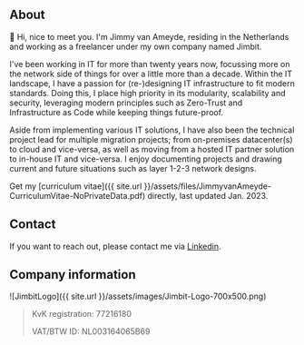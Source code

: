 ## About
👋 Hi, nice to meet you. I'm Jimmy van Ameyde, residing in the Netherlands and working as a freelancer under my own company named Jimbit.

I've been working in IT for more than twenty years now, focussing more on the network side of things for over a little more than a decade. Within the IT landscape, I have a passion for (re-)designing IT infrastructure to fit modern standards. Doing this, I place high priority in its modularity, scalability and security, leveraging modern principles such as Zero-Trust and Infrastructure as Code while keeping things future-proof. 

Aside from implementing various IT solutions, I have also been the technical project lead for multiple migration projects; from on-premises datacenter(s) to cloud and vice-versa, as well as moving from a hosted IT partner solution to in-house IT and vice-versa. I enjoy documenting projects and drawing current and future situations such as layer 1-2-3 network designs.

Get my [curriculum vitae]({{ site.url }}/assets/files/JimmyvanAmeyde-CurriculumVitae-NoPrivateData.pdf) directly, last updated Jan. 2023.

## Contact
If you want to reach out, please contact me via [Linkedin](https://www.linkedin.com/in/jvameyde).

## Company information

![JimbitLogo]({{ site.url }}/assets/images/Jimbit-Logo-700x500.png)

> KvK registration: 77216180
> 
> VAT/BTW ID: NL003164065B69
